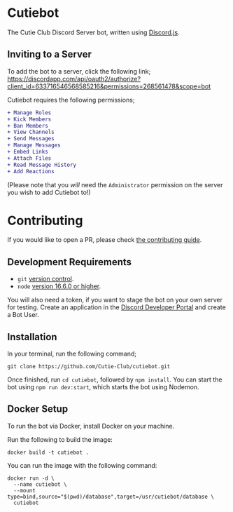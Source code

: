 # Cutiebot

The Cutie Club Discord Server bot, written using [Discord.js](https://discord.js.org/#/).

## Inviting to a Server

To add the bot to a server, click the following link; https://discordapp.com/api/oauth2/authorize?client_id=633716546568585216&permissions=268561478&scope=bot

Cutiebot requires the following permissions;

```diff
+ Manage Roles  
+ Kick Members  
+ Ban Members  
+ View Channels  
+ Send Messages  
+ Manage Messages  
+ Embed Links  
+ Attach Files  
+ Read Message History  
+ Add Reactions
```

(Please note that you *will* need the `Administrator` permission on the server you wish to add Cutiebot to!)

# Contributing

If you would like to open a PR, please check [the contributing guide](https://github.com/Cutie-Club/cutiebot/blob/master/CONTRIBUTING.md).

## Development Requirements

- `git` [version control](https://git-scm.com/).
- `node` [version 16.6.0 or higher](https://nodejs.org).

You will also need a token, if you want to stage the bot on your own server for testing. Create an application in the [Discord Developer Portal](https://discordapp.com/developers) and create a Bot User.

## Installation

In your terminal, run the following command;

```
git clone https://github.com/Cutie-Club/cutiebot.git
```

Once finished, run `cd cutiebot`, followed by `npm install`. You can start the bot using `npm run dev:start`, which starts the bot using Nodemon.

## Docker Setup

To run the bot via Docker, install Docker on your machine.

Run the following to build the image:

```
docker build -t cutiebot .
```

You can run the image with the following command:

```
docker run -d \
  --name cutiebot \
  --mount type=bind,source="$(pwd)/database",target=/usr/cutiebot/database \
  cutiebot
```
